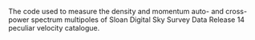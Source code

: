 The code used to measure the density and momentum auto- and cross- power spectrum multipoles of Sloan Digital Sky Survey Data Release 14 peculiar velocity catalogue.
